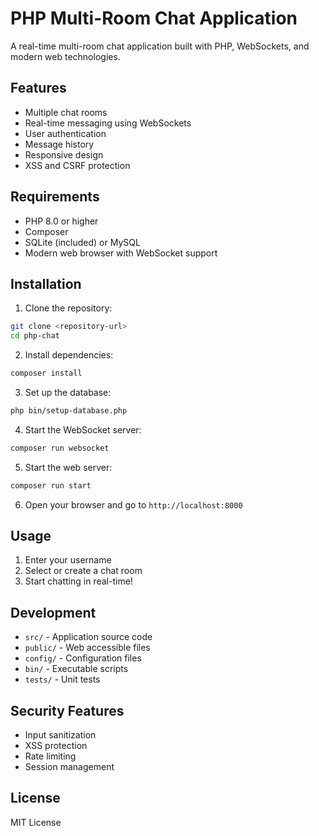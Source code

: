# PHP Multi-Room Chat Application

A real-time multi-room chat application built with PHP, WebSockets, and modern web technologies.

## Features

- Multiple chat rooms
- Real-time messaging using WebSockets
- User authentication
- Message history
- Responsive design
- XSS and CSRF protection

## Requirements

- PHP 8.0 or higher
- Composer
- SQLite (included) or MySQL
- Modern web browser with WebSocket support

## Installation

1. Clone the repository:
```bash
git clone <repository-url>
cd php-chat
```

2. Install dependencies:
```bash
composer install
```

3. Set up the database:
```bash
php bin/setup-database.php
```

4. Start the WebSocket server:
```bash
composer run websocket
```

5. Start the web server:
```bash
composer run start
```

6. Open your browser and go to `http://localhost:8000`

## Usage

1. Enter your username
2. Select or create a chat room
3. Start chatting in real-time!

## Development

- `src/` - Application source code
- `public/` - Web accessible files
- `config/` - Configuration files
- `bin/` - Executable scripts
- `tests/` - Unit tests

## Security Features

- Input sanitization
- XSS protection
- Rate limiting
- Session management

## License

MIT License